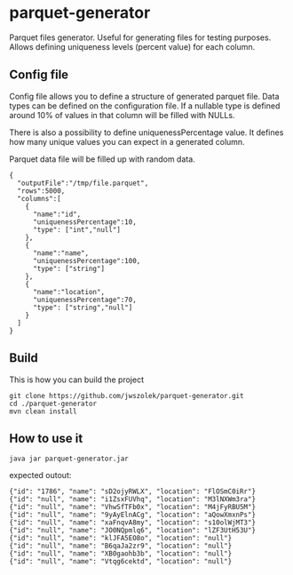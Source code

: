 # parquet-generator

Parquet files generator. Useful for generating files for testing purposes. Allows defining uniqueness levels (percent value) for each column. 

## Config file

Config file allows you to define a structure of generated parquet file. Data types can be defined on the configuration file. If a nullable type is defined around 10% of values in that column will be filled with NULLs.

There is also a possibility to define uniquenessPercentage value. It defines how many unique values you can expect in a generated column.

Parquet data file will be filled up with random data.

```
{
  "outputFile":"/tmp/file.parquet",
  "rows":5000,
  "columns":[
    {
      "name":"id",
      "uniquenessPercentage":10,
      "type": ["int","null"]
    },
    {
      "name":"name",
      "uniquenessPercentage":100,
      "type": ["string"]
    },
    {
      "name":"location",
      "uniquenessPercentage":70,
      "type": ["string","null"]
    }
  ]
}
```

## Build
This is how you can build the project

```
git clone https://github.com/jwszolek/parquet-generator.git
cd ./parquet-generator
mvn clean install
```

## How to use it

```
java jar parquet-generator.jar
```

expected outout:

```
{"id": "1786", "name": "sD2ojyRWLX", "location": "FlOSmC0iRr"}
{"id": "null", "name": "i1ZsxFUVhq", "location": "M3lNXWm3ra"}
{"id": "null", "name": "VhwSfTFb0x", "location": "M4jFyRBU5M"}
{"id": "null", "name": "9yAyElnACg", "location": "aQowXmxnPs"}
{"id": "null", "name": "xaFnqvA8my", "location": "s10olWjMT3"}
{"id": "null", "name": "JO0NQpmlq6", "location": "lZF3UtH53U"}
{"id": "null", "name": "klJFA5EO8o", "location": "null"}
{"id": "null", "name": "B6qaJa2zr9", "location": "null"}
{"id": "null", "name": "XB0gaohb3b", "location": "null"}
{"id": "null", "name": "Vtqg6cektd", "location": "null"}
```










